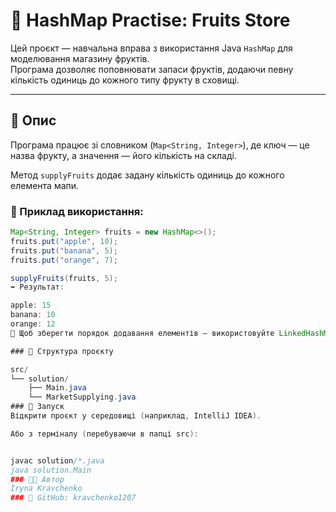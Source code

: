 # 🍎 HashMap Practise: Fruits Store

Цей проєкт — навчальна вправа з використання Java `HashMap` для моделювання магазину фруктів.  
Програма дозволяє поповнювати запаси фруктів, додаючи певну кількість одиниць до кожного типу фрукту в сховищі.

---

## 🔧 Опис

Програма працює зі словником (`Map<String, Integer>`), де ключ — це назва фрукту, а значення — його кількість на складі.

Метод `supplyFruits` додає задану кількість одиниць до кожного елемента мапи.

### 📌 Приклад використання:

```java
Map<String, Integer> fruits = new HashMap<>();
fruits.put("apple", 10);
fruits.put("banana", 5);
fruits.put("orange", 7);

supplyFruits(fruits, 5);
➡️ Результат:

apple: 15  
banana: 10  
orange: 12
🔁 Щоб зберегти порядок додавання елементів — використовуйте LinkedHashMap.

### 📁 Структура проєкту

src/
└── solution/
    ├── Main.java
    └── MarketSupplying.java
### 🚀 Запуск
Відкрити проєкт у середовищі (наприклад, IntelliJ IDEA).

Або з терміналу (перебуваючи в папці src):


javac solution/*.java
java solution.Main
### 👩‍💻 Автор
Iryna Kravchenko
### 🔗 GitHub: kravchenko1207
